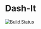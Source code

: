 # Dash-It

[![Build Status](https://secure.travis-ci.org/carvil/dash-it.png)](http://travis-ci.org/carvil/dash-it)
